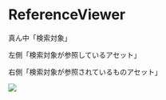 ReferenceViewer
==============

真ん中「検索対象」

左側「検索対象が参照しているアセット」

右側「検索対象が参照されているものアセット」

![](https://dl.dropboxusercontent.com/u/153254465/screenshot/%E3%82%B9%E3%82%AF%E3%83%AA%E3%83%BC%E3%83%B3%E3%82%B7%E3%83%A7%E3%83%83%E3%83%88%202014-02-16%2012.46.10.png)

